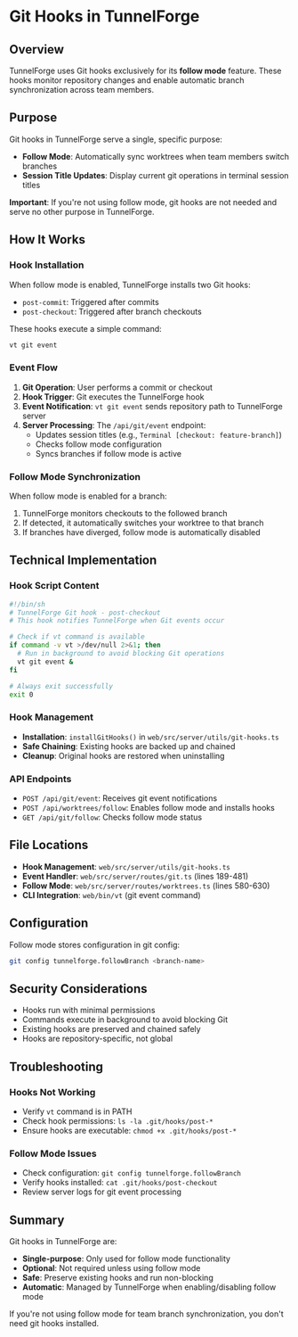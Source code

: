 # Git Hooks in TunnelForge

## Overview

TunnelForge uses Git hooks exclusively for its **follow mode** feature. These hooks monitor repository changes and enable automatic branch synchronization across team members.

## Purpose

Git hooks in TunnelForge serve a single, specific purpose:
- **Follow Mode**: Automatically sync worktrees when team members switch branches
- **Session Title Updates**: Display current git operations in terminal session titles

**Important**: If you're not using follow mode, git hooks are not needed and serve no other purpose in TunnelForge.

## How It Works

### Hook Installation

When follow mode is enabled, TunnelForge installs two Git hooks:
- `post-commit`: Triggered after commits
- `post-checkout`: Triggered after branch checkouts

These hooks execute a simple command:
```bash
vt git event
```

### Event Flow

1. **Git Operation**: User performs a commit or checkout
2. **Hook Trigger**: Git executes the TunnelForge hook
3. **Event Notification**: `vt git event` sends repository path to TunnelForge server
4. **Server Processing**: The `/api/git/event` endpoint:
   - Updates session titles (e.g., `Terminal [checkout: feature-branch]`)
   - Checks follow mode configuration
   - Syncs branches if follow mode is active

### Follow Mode Synchronization

When follow mode is enabled for a branch:
1. TunnelForge monitors checkouts to the followed branch
2. If detected, it automatically switches your worktree to that branch
3. If branches have diverged, follow mode is automatically disabled

## Technical Implementation

### Hook Script Content

```bash
#!/bin/sh
# TunnelForge Git hook - post-checkout
# This hook notifies TunnelForge when Git events occur

# Check if vt command is available
if command -v vt >/dev/null 2>&1; then
  # Run in background to avoid blocking Git operations
  vt git event &
fi

# Always exit successfully
exit 0
```

### Hook Management

- **Installation**: `installGitHooks()` in `web/src/server/utils/git-hooks.ts`
- **Safe Chaining**: Existing hooks are backed up and chained
- **Cleanup**: Original hooks are restored when uninstalling

### API Endpoints

- `POST /api/git/event`: Receives git event notifications
- `POST /api/worktrees/follow`: Enables follow mode and installs hooks
- `GET /api/git/follow`: Checks follow mode status

## File Locations

- **Hook Management**: `web/src/server/utils/git-hooks.ts`
- **Event Handler**: `web/src/server/routes/git.ts` (lines 189-481)
- **Follow Mode**: `web/src/server/routes/worktrees.ts` (lines 580-630)
- **CLI Integration**: `web/bin/vt` (git event command)

## Configuration

Follow mode stores configuration in git config:
```bash
git config tunnelforge.followBranch <branch-name>
```

## Security Considerations

- Hooks run with minimal permissions
- Commands execute in background to avoid blocking Git
- Existing hooks are preserved and chained safely
- Hooks are repository-specific, not global

## Troubleshooting

### Hooks Not Working
- Verify `vt` command is in PATH
- Check hook permissions: `ls -la .git/hooks/post-*`
- Ensure hooks are executable: `chmod +x .git/hooks/post-*`

### Follow Mode Issues
- Check configuration: `git config tunnelforge.followBranch`
- Verify hooks installed: `cat .git/hooks/post-checkout`
- Review server logs for git event processing

## Summary

Git hooks in TunnelForge are:
- **Single-purpose**: Only used for follow mode functionality
- **Optional**: Not required unless using follow mode
- **Safe**: Preserve existing hooks and run non-blocking
- **Automatic**: Managed by TunnelForge when enabling/disabling follow mode

If you're not using follow mode for team branch synchronization, you don't need git hooks installed.